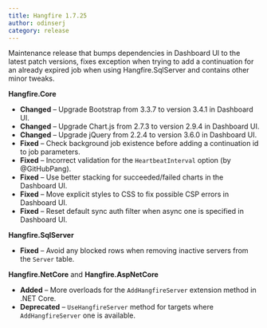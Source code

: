 ```yaml
---
title: Hangfire 1.7.25
author: odinserj
category: release
---
```


Maintenance release that bumps dependencies in Dashboard UI to the latest patch versions, fixes exception when trying to add a continuation for an already expired job when using Hangfire.SqlServer and contains other minor tweaks.

**Hangfire.Core**

* **Changed** – Upgrade Bootstrap from 3.3.7 to version 3.4.1 in Dashboard UI.
* **Changed** – Upgrade Chart.js from 2.7.3 to version 2.9.4 in Dashboard UI.
* **Changed** – Upgrade jQuery from 2.2.4 to version 3.6.0 in Dashboard UI.
* **Fixed** – Check background job existence before adding a continuation id to job parameters.
* **Fixed** – Incorrect validation for the `HeartbeatInterval` option (by @GitHubPang).
* **Fixed** – Use better stacking for succeeded/failed charts in the Dashboard UI.
* **Fixed** – Move explicit styles to CSS to fix possible CSP errors in Dashboard UI.
* **Fixed** – Reset default sync auth filter when async one is specified in Dashboard UI.

**Hangfire.SqlServer**

* **Fixed** – Avoid any blocked rows when removing inactive servers from the `Server` table.

**Hangfire.NetCore** and **Hangfire.AspNetCore**

* **Added** – More overloads for the `AddHangfireServer` extension method in .NET Core.
* **Deprecated** – `UseHangfireServer` method for targets where `AddHangfireServer` one is available.
